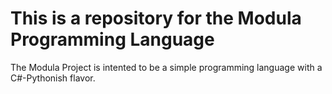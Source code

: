# This is a repository for the Modula Programming Language

The Modula Project is intented to be a simple programming language with a C#-Pythonish flavor. 